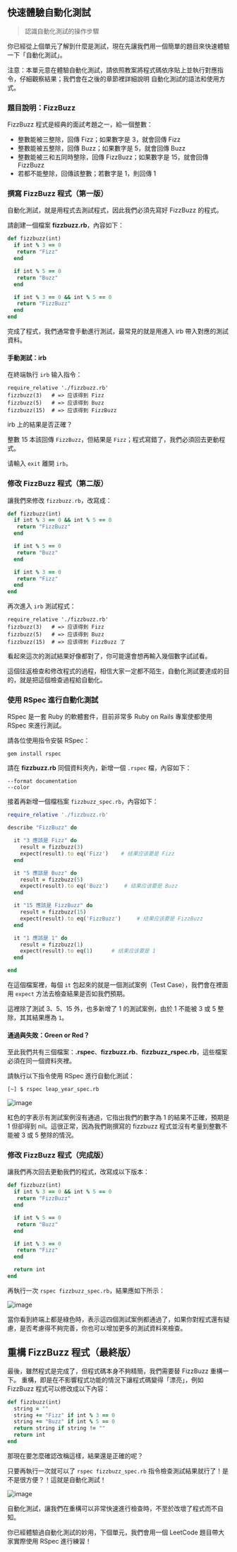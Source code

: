 ## 快速體驗自動化測試
> 認識自動化測試的操作步驟

你已經從上個單元了解到什麼是測試，現在先讓我們用一個簡單的題目來快速體驗一下「自動化測試」。

注意：本單元意在體驗自動化測試，請依照教案將程式碼依序貼上並執行對應指令，仔細觀察結果；我們會在之後的章節裡詳細說明 自動化測試的語法和使用方式。

### 題目說明：FizzBuzz

FizzBuzz 程式是經典的面試考題之一，給一個整數：
- 整數能被三整除，回傳 Fizz；如果數字是 3，就會回傳 Fizz
- 整數能被五整除，回傳 Buzz；如果數字是 5，就會回傳 Buzz
- 整數能被三和五同時整除，回傳 FizzBuzz；如果數字是 15，就會回傳 FizzBuzz
- 若都不能整除，回傳該整數；若數字是 1，則回傳 1

### 撰寫 FizzBuzz 程式（第一版）

自動化測試，就是用程式去測試程式，因此我們必須先寫好 FizzBuzz 的程式。

請創建一個檔案 **fizzbuzz.rb**，內容如下：
```ruby
def fizzbuzz(int)
  if int % 3 == 0
   return "Fizz"
  end

  if int % 5 == 0
   return "Buzz"
  end

  if int % 3 == 0 && int % 5 == 0
   return "FizzBuzz"
  end
end
```

完成了程式，我們通常會手動進行測試，最常見的就是用進入 irb 帶入對應的測試資料。

#### 手動測試：irb

在終端執行 `irb` 输入指令：

```
require_relative './fizzbuzz.rb'
fizzbuzz(3)   # => 应该得到 Fizz
fizzbuzz(5)   # => 应该得到 Buzz
fizzbuzz(15)  # => 应该得到 FizzBuzz
```

irb 上的結果是否正確？

整數 15 本該回傳 `FizzBuzz`，但結果是 `Fizz`；程式寫錯了，我們必須回去更動程式。

请輸入 `exit` 離開 `irb`。

### 修改 FizzBuzz 程式（第二版）

讓我們來修改 `fizzbuzz.rb`，改寫成：

```ruby
def fizzbuzz(int)
  if int % 3 == 0 && int % 5 == 0
   return "FizzBuzz"
  end

  if int % 5 == 0
   return "Buzz"
  end

  if int % 3 == 0
   return "Fizz"
  end
end
```

再次進入 `irb` 測試程式：
```
require_relative './fizzbuzz.rb'
fizzbuzz(3)   # => 应该得到 Fizz
fizzbuzz(5)   # => 应该得到 Buzz
fizzbuzz(15)  # => 应该得到 FizzBuzz 了
```

看起來這次的測試結果好像都對了，你可能還會想再輸入幾個數字試試看。

這個往返檢查和修改程式的過程，相信大家一定都不陌生，自動化測試要達成的目的，就是把這個檢查過程給自動化。

### 使用 RSpec 進行自動化測試

RSpec 是一套 Ruby 的軟體套件，目前非常多 Ruby on Rails 專案使都使用 RSpec 來進行測試。

請各位使用指令安裝 RSpec：
```
gem install rspec
```

請在 **fizzbuzz.rb** 同個資料夾內，新增一個 `.rspec` 檔，內容如下：
```
--format documentation
--color
```

接着再新增一個檔档案 `fizzbuzz_spec.rb`，內容如下：

```ruby
require_relative './fizzbuzz.rb'

describe "FizzBuzz" do

  it "3 應該是 Fizz" do
    result = fizzbuzz(3)
    expect(result).to eq('Fizz')    # 结果应该要是 Fizz
  end

  it "5 應該是 Buzz" do
    result = fizzbuzz(5)
    expect(result).to eq('Buzz')     # 结果应该要是 Buzz
  end

  it "15 應該是 FizzBuzz" do
    result = fizzbuzz(15)
    expect(result).to eq('FizzBuzz')     # 结果应该要是 FizzBuzz
  end

  it "1 應該是 1" do
    result = fizzbuzz(1)
    expect(result).to eq(1)      # 结果应该要是 1
  end

end
```

在這個檔案裡，每個 `it` 包起來的就是一個測試案例（Test Case），我們會在裡面用 `expect` 方法去檢查結果是否如我們預期。

這裡除了測試 3、5、15 外，也多新增了 1 的測試案例，由於 1 不能被 3 或 5 整除，其其結果應為 `1`。

#### 通過與失敗：Green or Red？

至此我們共有三個檔案：**.rspec**、**fizzbuzz.rb**、**fizzbuzz_rspec.rb**，這些檔案必須在同一個資料夾裡。

請執行以下指令使用 RSpec 進行自動化測試：
```bash
[~] $ rspec leap_year_spec.rb
```

![image](images/0102-1.png)

紅色的字表示有測試案例沒有通過，它指出我們的數字為 1 的結果不正確，預期是 1 但卻得到 nil。這很正常，因為我們剛撰寫的 fizzbuzz 程式並沒有考量到整數不能被 3 或 5 整除的情況。

### 修改 FizzBuzz 程式（完成版）

讓我們再次回去更動我們的程式，改寫成以下版本：
```ruby
def fizzbuzz(int)
  if int % 3 == 0 && int % 5 == 0
   return "FizzBuzz"
  end

  if int % 5 == 0
   return "Buzz"
  end

  if int % 3 == 0
   return "Fizz"
  end

  return int
end
```

再執行一次 `rspec fizzbuzz_spec.rb`，結果應如下所示：

![image](images/0102-2.png)

當你看到終端上都是綠色時，表示這四個測試案例都通過了，如果你對程式還有疑慮，是否考慮得不夠完善，你也可以增加更多的測試資料來檢查。

## 重構 FizzBuzz 程式（最終版）

最後，雖然程式是完成了，但程式碼本身不夠精簡，我們需要替 FizzBuzz 重構一下。
重構，即是在不影響程式功能的情況下讓程式碼變得「漂亮」，例如 FizzBuzz 程式可以修改成以下內容：


```ruby
def fizzbuzz(int)
  string = ""
  string += "Fizz" if int % 3 == 0
  string += "Buzz" if int % 5 == 0
  return string if string != ""
  return int
end
```

那現在要怎麼確認改稱這樣，結果還是正確的呢？

只要再執行一次就可以了 `rspec fizzbuzz_spec.rb` 指令檢查測試結果就行了！是不是很方便？！這就是自動化測試！

![image](images/0102-2.png)

自動化測試，讓我們在重構可以非常快速進行檢查時，不至於改壞了程式而不自知。

你已經體驗過自動化測試的妙用，下個單元，我們會用一個 LeetCode 題目帶大家實際使用 RSpec 進行練習！
